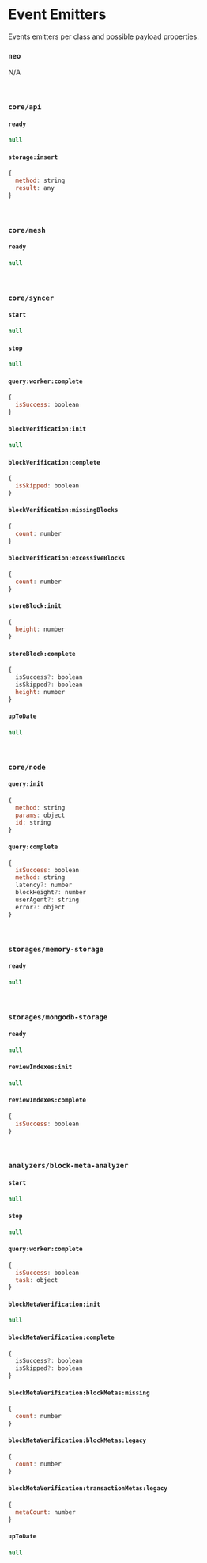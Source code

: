# Event Emitters

Events emitters per class and possible payload properties.

### `neo`

N/A

&nbsp;

### `core/api`

#### `ready`

```js
null
```

#### `storage:insert`

```js
{
  method: string
  result: any
}
```

&nbsp;

### `core/mesh`

#### `ready`

```js
null
```

&nbsp;

### `core/syncer`

#### `start`

```js
null
```

#### `stop`

```js
null
```

#### `query:worker:complete`

```js
{
  isSuccess: boolean
}
```

#### `blockVerification:init`

```js
null
```

#### `blockVerification:complete`

```js
{
  isSkipped: boolean
}
```

#### `blockVerification:missingBlocks`

```js
{
  count: number
}
```

#### `blockVerification:excessiveBlocks`

```js
{
  count: number
}
```

#### `storeBlock:init`

```js
{
  height: number
}
```

#### `storeBlock:complete`

```js
{
  isSuccess?: boolean
  isSkipped?: boolean
  height: number
}
```

#### `upToDate`

```js
null
```

&nbsp;

### `core/node`

#### `query:init`

```js
{
  method: string
  params: object
  id: string
}
```

#### `query:complete`

```js
{
  isSuccess: boolean
  method: string
  latency?: number
  blockHeight?: number
  userAgent?: string
  error?: object
}
```

&nbsp;

### `storages/memory-storage`

#### `ready`

```js
null
```

&nbsp;

### `storages/mongodb-storage`

#### `ready`

```js
null
```

#### `reviewIndexes:init`

```js
null
```

#### `reviewIndexes:complete`

```js
{
  isSuccess: boolean
}
```

&nbsp;

### `analyzers/block-meta-analyzer`

#### `start`

```js
null
```

#### `stop`

```js
null
```

#### `query:worker:complete`

```js
{
  isSuccess: boolean
  task: object
}
```

#### `blockMetaVerification:init`

```js
null
```

#### `blockMetaVerification:complete`

```js
{
  isSuccess?: boolean
  isSkipped?: boolean
}
```

#### `blockMetaVerification:blockMetas:missing`

```js
{
  count: number
}
```

#### `blockMetaVerification:blockMetas:legacy`

```js
{
  count: number
}
```

#### `blockMetaVerification:transactionMetas:legacy`

```js
{
  metaCount: number
}
```

#### `upToDate`

```js
null
```
